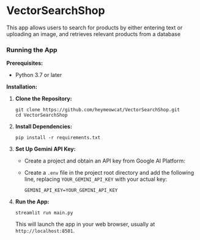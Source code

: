 # VectorSearchShop

This app allows users to search for products by either entering text or uploading an image, and retrieves relevant products from a database

### Running the App

**Prerequisites:**

- Python 3.7 or later

**Installation:**

1.  **Clone the Repository:**

    ```
    git clone https://github.com/heymeowcat/VectorSearchShop.git
    cd VectorSearchShop
    ```

2.  **Install Dependencies:**

    ```
    pip install -r requirements.txt
    ```

3.  **Set Up Gemini API Key:**

    - Create a project and obtain an API key from Google AI Platform:
    - Create a `.env` file in the project root directory and add the following line, replacing `YOUR_GEMINI_API_KEY` with your actual key:

      ```
      GEMINI_API_KEY=YOUR_GEMINI_API_KEY
      ```

4.  **Run the App:**

    ```
    streamlit run main.py
    ```

    This will launch the app in your web browser, usually at `http://localhost:8501`.
